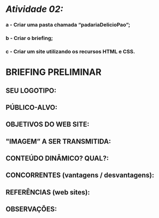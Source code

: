 # *Atividade 02:*

### a - Criar uma pasta chamada “padariaDelicioPao”;<br>
### b - Criar o briefing;<br>
### c - Criar um site utilizando os recursos HTML e CSS.<br>

# BRIEFING PRELIMINAR

## SEU LOGOTIPO: 

## PÚBLICO-ALVO:

## OBJETIVOS DO WEB SITE:

## "IMAGEM” A SER TRANSMITIDA:

## CONTEÚDO DINÂMICO? QUAL?:

## CONCORRENTES (vantagens / desvantagens):

## REFERÊNCIAS (web sites):

## OBSERVAÇÕES: